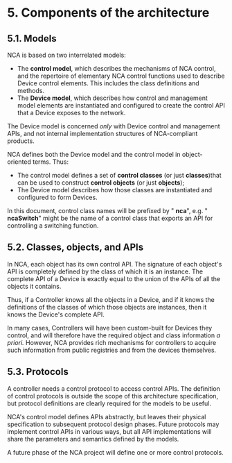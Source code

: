 # 5. Components of the architecture

## 5.1. Models

NCA is based on two interrelated models:

- The **control model**, which describes the mechanisms of NCA control, and the repertoire of elementary NCA control functions used to describe Device control elements. This includes the class definitions and methods.
- The **Device model**, which describes how control and management model elements are instantiated and configured to create the control API that a Device exposes to the network.

The Device model is concerned _only_ with Device control and management APIs, and not internal implementation structures of NCA-compliant products.

NCA defines both the Device model and the control model in object-oriented terms. Thus:

- The control model defines a set of **control classes** (or just **classes**)that can be used to construct **control objects** (or just **objects**);
- The Device model describes how those classes are instantiated and configured to form Devices.

In this document, control class names will be prefixed by " **nca**", e.g. " **ncaSwitch**" might be the name of a control class that exports an API for controlling a switching function.

## 5.2. Classes, objects, and APIs

In NCA, each object has its own control API. The signature of each object's API is completely defined by the class of which it is an instance. The complete API of a Device is exactly equal to the union of the APIs of all the objects it contains.

Thus, if a Controller knows all the objects in a Device, and if it knows the definitions of the classes of which those objects are instances, then it knows the Device's complete API.

In many cases, Controllers will have been custom-built for Devices they control, and will therefore have the required object and class information _a priori._ However, NCA provides rich mechanisms for controllers to acquire such information from public registries and from the devices themselves.

## 5.3. Protocols

A controller needs a control protocol to access control APIs. The definition of control protocols is outside the scope of this architecture specification, but protocol definitions are clearly required for the models to be useful.

NCA's control model defines APIs abstractly, but leaves their physical specification to subsequent protocol design phases. Future protocols may implement control APIs in various ways, but all API implementations will share the parameters and semantics defined by the models.

A future phase of the NCA project will define one or more control protocols.